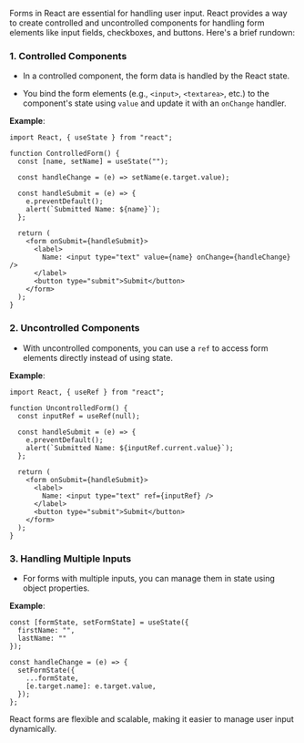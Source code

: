 Forms in React are essential for handling user input. React provides a way to create controlled and uncontrolled components for handling form elements like input fields, checkboxes, and buttons. Here's a brief rundown:

### 1. **Controlled Components**

- In a controlled component, the form data is handled by the React state.
    
- You bind the form elements (e.g., `<input>`, `<textarea>`, etc.) to the component's state using `value` and update it with an `onChange` handler.
    

**Example**:

```
import React, { useState } from "react";

function ControlledForm() {
  const [name, setName] = useState("");

  const handleChange = (e) => setName(e.target.value);

  const handleSubmit = (e) => {
    e.preventDefault();
    alert(`Submitted Name: ${name}`);
  };

  return (
    <form onSubmit={handleSubmit}>
      <label>
        Name: <input type="text" value={name} onChange={handleChange} />
      </label>
      <button type="submit">Submit</button>
    </form>
  );
}

```

### 2. **Uncontrolled Components**

- With uncontrolled components, you can use a `ref` to access form elements directly instead of using state.
    

**Example**:

```
import React, { useRef } from "react";

function UncontrolledForm() {
  const inputRef = useRef(null);

  const handleSubmit = (e) => {
    e.preventDefault();
    alert(`Submitted Name: ${inputRef.current.value}`);
  };

  return (
    <form onSubmit={handleSubmit}>
      <label>
        Name: <input type="text" ref={inputRef} />
      </label>
      <button type="submit">Submit</button>
    </form>
  );
}

```

### 3. **Handling Multiple Inputs**

- For forms with multiple inputs, you can manage them in state using object properties.
    

**Example**:

```
const [formState, setFormState] = useState({
  firstName: "",
  lastName: ""
});

const handleChange = (e) => {
  setFormState({
    ...formState,
    [e.target.name]: e.target.value,
  });
};

```

React forms are flexible and scalable, making it easier to manage user input dynamically.